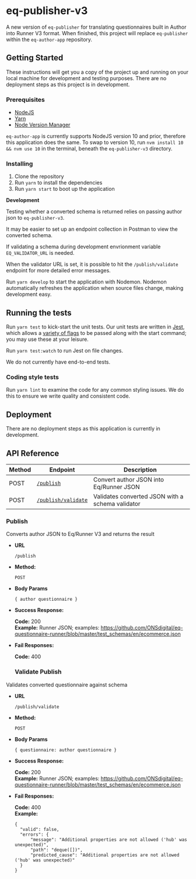 # eq-publisher-v3

A new version of `eq-publisher` for translating questionnaires built in Author into Runner V3 format. When finished, this project will replace `eq-publisher` within the `eq-author-app` repository.

## Getting Started

These instructions will get you a copy of the project up and running on your local machine for development and testing purposes. There are no deployment steps as this project is in development.

### Prerequisites

- [NodeJS](https://nodejs.org/en/)
- [Yarn](https://classic.yarnpkg.com/en/)
- [Node Version Manager](https://github.com/nvm-sh/nvm)

`eq-author-app` is currently supports NodeJS version 10 and prior, therefore this application does the same. To swap to version 10, run `nvm install 10 && nvm use 10` in the terminal, beneath the `eq-publisher-v3` directory.

### Installing

1. Clone the repository
2. Run `yarn` to install the dependencies
3. Run `yarn start` to boot up the application

**Development**

Testing whether a converted schema is returned relies on passing author json to `eq-publisher-v3`.

It may be easier to set up an endpoint collection in Postman to view the converted schema.

If validating a schema during development envrionment variable `EQ_VALIDATOR_URL` is needed.

When the validator URL is set, it is possible to hit the `/publish/validate` endpoint for more detailed error messages.

Run `yarn develop` to start the application with Nodemon. Nodemon automatically refreshes the application when source files change, making development easy.

## Running the tests

Run `yarn test` to kick-start the unit tests. Our unit tests are written in [Jest](https://jestjs.io/), which allows a [variety of flags](https://jestjs.io/docs/en/cli#options) to be passed along with the start command; you may use these at your leisure.

Run `yarn test:watch` to run Jest on file changes.

We do not currently have end-to-end tests.

### Coding style tests

Run `yarn lint` to examine the code for any common styling issues. We do this to ensure we write quality and consistent code.

## Deployment

There are no deployment steps as this application is currently in development.

## API Reference

| Method | Endpoint                       | Description                                      |
| ------ | ------------------------------ | ------------------------------------------------ |
| POST   | [`/publish`](#publish)         | Convert author JSON into Eq/Runner JSON          |
| POST   | [`/publish/validate`](#submit) | Validates converted JSON with a schema validator |

### Publish

Converts author JSON to Eq/Runner V3 and returns the result

- **URL**

  `/publish`

- **Method:**

  `POST`

- **Body Params**

  ```
  { author questionnaire }
  ```

- **Success Response:**

  **Code:** 200 <br />
  **Example:** Runner JSON; examples: https://github.com/ONSdigital/eq-questionnaire-runner/blob/master/test_schemas/en/ecommerce.json

- **Fail Responses:**

  **Code:** 400 <br/>

  ### Validate Publish

Validates converted questionnaire against schema

- **URL**

  `/publish/validate`

- **Method:**

  `POST`

- **Body Params**

  ```
  { questionnaire: author questionnaire }
  ```

- **Success Response:**

  **Code:** 200 <br />
  **Example:** Runner JSON; examples: https://github.com/ONSdigital/eq-questionnaire-runner/blob/master/test_schemas/en/ecommerce.json

- **Fail Responses:**

  **Code:** 400 <br/>
  **Example:**

  ```
  {
    "valid": false,
    "errors": {
        "message": "Additional properties are not allowed ('hub' was unexpected)",
        "path": "deque([])",
        "predicted_cause": "Additional properties are not allowed ('hub' was unexpected)"
    }
  }
  ```
